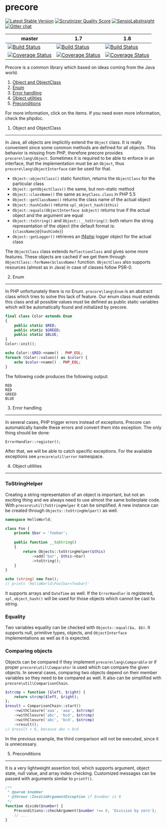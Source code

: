 precore
=======
[![Latest Stable Version](https://poser.pugx.org/precore/precore/v/stable.png)](https://packagist.org/packages/precore/precore)
[![Scrutinizer Quality Score](https://scrutinizer-ci.com/g/szjani/precore/badges/quality-score.png?s=496589a983254d22b4334552572b833061b9bd03)](https://scrutinizer-ci.com/g/szjani/precore/)
[![SensioLabsInsight](https://insight.sensiolabs.com/projects/ad36fc7a-f48d-4919-b20d-90eae34aecd9/mini.png)](https://insight.sensiolabs.com/projects/ad36fc7a-f48d-4919-b20d-90eae34aecd9)
[![Gitter chat](https://badges.gitter.im/szjani/precore.png)](https://gitter.im/szjani/precore)

|master|1.7|1.8|
|------|---|---|
|[![Build Status](https://travis-ci.org/szjani/precore.png?branch=master)](https://travis-ci.org/szjani/precore)|[![Build Status](https://travis-ci.org/szjani/precore.png?branch=1.7)](https://travis-ci.org/szjani/precore)|[![Build Status](https://travis-ci.org/szjani/precore.png?branch=2.2)](https://travis-ci.org/szjani/precore)|[![Build Status](https://travis-ci.org/szjani/precore.png?branch=1.8)](https://travis-ci.org/szjani/precore)|
|[![Coverage Status](https://coveralls.io/repos/szjani/precore/badge.png?branch=master)](https://coveralls.io/r/szjani/precore?branch=master)|[![Coverage Status](https://coveralls.io/repos/szjani/precore/badge.png?branch=1.7)](https://coveralls.io/r/szjani/precore?branch=1.7)|[![Coverage Status](https://coveralls.io/repos/szjani/precore/badge.png?branch=2.2)](https://coveralls.io/r/szjani/precore?branch=2.2)|[![Coverage Status](https://coveralls.io/repos/szjani/precore/badge.png?branch=1.8)](https://coveralls.io/r/szjani/precore?branch=1.8)|

Precore is a common library which based on ideas coming from the Java world.

1. [Object and ObjectClass](https://github.com/szjani/precore#1-object-and-objectclass)
2. [Enum](https://github.com/szjani/precore#2-enum)
3. [Error handling](https://github.com/szjani/precore#3-error-handling)
4. [Object utilities](https://github.com/szjani/precore#4-object-utilities)
5. [Preconditions](https://github.com/szjani/precore#5-preconditions)

For more information, click on the items. If you need even more information, check the phpdoc.

1. Object and ObjectClass
-------------------------

In Java, all objects are implicitly extend the `Object` class. It is really convenient since some common methods are defined for all objects.
This behavior is missing from PHP, therefore precore provides `precore\lang\Object`. Sometimes it is required to be able to enforce in an interface, that
the implementation must be an `Object`, thus `precore\lang\ObjectInterface` can be used for that.

* `Object::objectClass()` static function, returns the `ObjectClass` for the particular class
* `Object::getObjectClass()` the same, but non-static method
* `Object::className()` the same as `AnyClass.class` in PHP 5.5
* `Object::getClassName()` returns the class name of the actual object
* `Object::hashCode()` returns `spl_object_hash($this)`
* `Object::equals(ObjectInterface $object)` returns true if the actual object and the argument are equal
* `Object::toString()` and `Object::__toString()`: both return the string representation of the object (the default format is: `{className}@{hashCode}`)
* `Object::getLogger()` retrieves an [lf4php](https://github.com/szjani/lf4php) logger object for the actual class

The `ObjectClass` class extends `ReflectionClass` and gives some more features. These objects are cached if we get them through `ObjectClass::forName($className)` function.
`ObjectClass` also supports resources (almost as in Java) in case of classes follow PSR-0.

2. Enum
-------

In PHP unfortunately there is no Enum. `precore\lang\Enum` is an abstract class which tries to solve this lack of feature. Our enum class must extends this class
and all possible values must be defined as public static variables which will be automatically found and initialized by precore.

```php
final class Color extends Enum
{
    public static $RED;
    public static $GREED;
    public static $BLUE;
}
Color::init();

echo Color::$RED->name() . PHP_EOL;
foreach (Color::values() as $color) {
    echo $color->name() . PHP_EOL;
}
```

The following code produces the following output:

```
RED
RED
GREED
BLUE
```

3. Error handling
-----------------

In several cases, PHP trigger errors instead of exceptions. Precore can automatically handle these errors and convert them into exception. The only thing should be done:

```php
ErrorHandler::register();
```

After that, we will be able to catch specific exceptions. For the available exceptions see `precore\util\error` namespace.

4. Object utilities
-------------------

### ToStringHelper

Creating a string representation of an object is important, but not an exciting thing and we always need to use almost the same boilerplate code. With `precore\util\ToStringHelper`
it can be simplified. A new instance can be created through `Objects::toStringHelper()` as well.

```php
namespace HelloWorld;

class Foo {
    private $bar = 'foobar';
    
    public function __toString()
    {
        return Objects::toStringHelper($this)
            ->add('bar', $this->bar)
            ->toString();
    }
}

echo (string) new Foo();
// prints 'HelloWorld\Foo{bar=foobar}'
```

It supports arrays and `DateTime` as well. If the `ErrorHandler` is registered, `spl_object_hash()` will be used for those objects which cannot be cast to string.

### Equality

Two variables equality can be checked with `Objects::equal($a, $b)`. It supports null, primitive types, objects, and `ObjectInterface` implementations as well as it is expected.

### Comparing objects

Objects can be compared if they implement `precore\lang\Comparable` or if proper `precore\util\Comparator` is used which can compare the given objects. In several cases, comparing two objects
depend on their member variables so they need to be compared as well. It also can be simplified with `precore\util\ComparisonChain`.

```php
$strcmp = function ($left, $right) {
    return strcmp($left, $right);
};
$result = ComparisonChain::start()
    ->withClosure('aaa', 'aaa', $strcmp)
    ->withClosure('abc', 'bcd', $strcmp)
    ->withClosure('abc', 'bcd', $strcmp)
    ->result();
// $result < 0, because abc < bcd
```

In the previous example, the third comparison will not be executed, since it is unnecessary.

5. Preconditions
----------------

It is a very lightweight assertion tool, which supports argument, object state, null value, and array index checking. Customized messages can be passed with arguments similar to `printf()`.
 
```php
/**
 * @param $number
 * @throws \InvalidArgumentException if $number is 0
 */
function divide($number) {
    Preconditions::checkArgument($number !== 0, 'Division by zero');
    // ...
}
```
